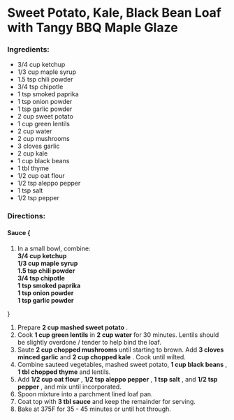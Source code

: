 # Sweet Potato, Kale, Black Bean Loaf with Tangy BBQ Maple Glaze 

### Ingredients: 
* 3/4 cup ketchup
* 1/3 cup maple syrup
* 1.5 tsp chili powder
* 3/4 tsp chipotle
* 1 tsp smoked paprika
* 1 tsp onion powder
* 1 tsp garlic powder
* 2 cup sweet potato
* 1 cup green lentils
* 2 cup water
* 2 cup mushrooms
* 3 cloves garlic
* 2 cup kale
* 1 cup black beans
* 1 tbl thyme
* 1/2 cup oat flour
* 1/2 tsp aleppo pepper
* 1 tsp salt
* 1/2 tsp pepper

### Directions: 

#### Sauce {
1. In a small bowl, combine:  
**3/4 cup ketchup**   
**1/3 cup maple syrup**   
**1.5 tsp chili powder**   
**3/4 tsp chipotle**   
**1 tsp smoked paprika**   
**1 tsp onion powder**   
**1 tsp garlic powder**   



}

1. Prepare **2 cup mashed sweet potato** . 
2. Cook **1 cup green lentils** in **2 cup water** for 30 minutes. Lentils should be slightly overdone / tender to help bind the loaf. 
3. Saute **2 cup chopped mushrooms** until starting to brown. Add **3 cloves minced garlic** and **2 cup chopped kale** . Cook until wilted. 
4. Combine sauteed vegetables, mashed sweet potato, **1 cup black beans** , **1 tbl chopped thyme** and lentils. 
5. Add **1/2 cup oat flour** , **1/2 tsp aleppo pepper** , **1 tsp salt** , and **1/2 tsp pepper** , and mix until incorporated. 
6. Spoon mixture into a parchment lined loaf pan. 
7. Coat top with **3 tbl sauce** and keep the remainder for serving. 
8. Bake at 375F for 35 - 45 minutes or until hot through. 
